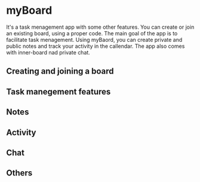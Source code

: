 # myBoard

It's a task menagement app with some other features. You can create or join an existing board, using a proper code. The main goal of the app is to facilitate task menagement. Using myBaord, you can create private and public notes and track your activity in the callendar. The app also comes with inner-board nad private chat.

## Creating and joining a board

## Task manegement features

## Notes

## Activity

## Chat

## Others
